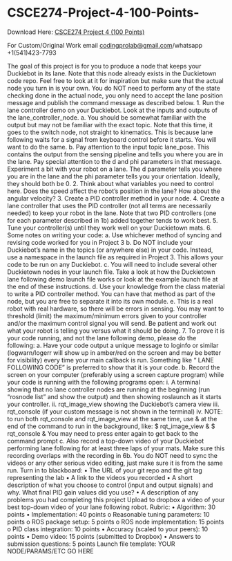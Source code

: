 # CSCE274-Project-4-100-Points-

Download Here: [CSCE274 Project 4 (100 Points)](https://codingherolab.com/product/csce274-project-4-100-points/)

For Custom/Original Work email codingprolab@gmail.com/whatsapp +1(541)423-7793

The goal of this project is for you to produce a node that keeps your Duckiebot in its lane. Note that this node already exists in the Duckietown code repo. Feel free to look at it for inspiration but make sure that the actual node you turn in is your own. You do NOT need to perform any of the state checking done in the actual node, you only need to accept the lane position message and publish the command message as described below. 1. Run the lane controller demo on your Duckiebot. Look at the inputs and outputs of the lane_controller_node. a. You should be somewhat familiar with the output but may not be familiar with the exact topic. Note that this time, it goes to the switch node, not straight to kinematics. This is because lane following waits for a signal from keyboard control before it starts. You will want to do the same. b. Pay attention to the input topic lane_pose. This contains the output from the sensing pipeline and tells you where you are in the lane. Pay special attention to the d and phi parameters in that message. Experiment a bit with your robot on a lane. The d parameter tells you where you are in the lane and the phi parameter tells you your orientation. Ideally, they should both be 0. 2. Think about what variables you need to control here. Does the speed affect the robot’s position in the lane? How about the angular velocity? 3. Create a PID controller method in your node. 4. Create a lane controller that uses the PID controller (not all terms are necessarily needed) to keep your robot in the lane. Note that two PID controllers (one for each parameter described in 1b) added together tends to work best. 5. Tune your controller(s) until they work well on your Duckietown mats. 6. Some notes on writing your code: a. Use whichever method of syncing and revising code worked for you in Project 3 b. Do NOT include your Duckiebot’s name in the topics (or anywhere else) in your code. Instead, use a namespace in the launch file as required in Project 3. This allows your code to be run on any Duckiebot. c. You will need to include several other Duckietown nodes in your launch file. Take a look at how the Duckietown lane following demo launch file works or look at the example launch file at the end of these instructions. d. Use your knowledge from the class material to write a PID controller method. You can have that method as part of the node, but you are free to separate it into its own module. e. This is a real robot with real hardware, so there will be errors in sensing. You may want to threshold (limit) the maximum/minimum errors given to your controller and/or the maximum control signal you will send. Be patient and work out what your robot is telling you versus what it should be doing. 7. To prove it is your code running, and not the lane following demo, please do the following: a. Have your code output a unique message to loginfo or similar (logwarn/logerr will show up in amber/red on the screen and may be better for visibility) every time your main callback is run. Something like “ LANE FOLLOWING CODE” is preferred to show that it is your code. b. Record the screen on your computer (preferably using a screen capture program) while your code is running with the following programs open: i. A terminal showing that no lane controller nodes are running at the beginning (run “rosnode list” and show the output) and then showing roslaunch as it starts your controller. ii. rqt_image_view showing the Duckiebot’s camera view iii. rqt_console (if your custom message is not shown in the terminal) iv. NOTE: to run both rqt_console and rqt_image_view at the same time, use & at the end of the command to run in the background, like: $ rqt_image_view & $ rqt_console & You may need to press enter again to get back to the command prompt c. Also record a top-down video of your Duckiebot performing lane following for at least three laps of your mats. Make sure this recording overlaps with the recording in 6b. You do NOT need to sync the videos or any other serious video editing, just make sure it is from the same run. Turn in to blackboard: • The URL of your git repo and the git tag representing the lab • A link to the videos you recorded • A short description of what you choose to control (input and output signals) and why. What final PID gain values did you use? • A description of any problems you had completing this project Upload to dropbox a video of your best top-down video of your lane following robot. Rubric: • Algorithm: 30 points • Implementation: 40 points o Reasonable tuning parameters: 10 points o ROS package setup: 5 points o ROS node implementation: 15 points o PID class integration: 10 points • Accuracy (scaled to your peers): 10 points • Demo video: 15 points (submitted to Dropbox) • Answers to submission questions: 5 points Launch file template: YOUR NODE/PARAMS/ETC GO HERE
